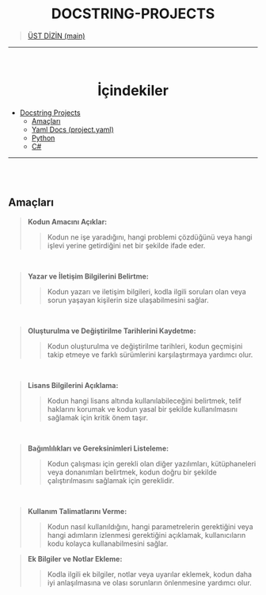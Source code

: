 <h1 align="center" id="docstring-projects"> DOCSTRING-PROJECTS </h1>

> [ÜST DİZİN  (main) ](../README.md)

<hr><br>




<h1 align="center"> İçindekiler</h1>

- [Docstring Projects](#docstring-projects)
  - [Amaçları](#amaçları)
  - [Yaml Docs (project.yaml)](Project.yaml.readme.md)
  - [Python](PYTHON-DOCSTRING.readme.md)
  - [C# ](CS-DOCSTRING.readme.md)

<hr><br/><br/>








## Amaçları
> **Kodun Amacını Açıklar:**
>> Kodun ne işe yaradığını, hangi problemi çözdüğünü veya hangi işlevi yerine getirdiğini net bir şekilde ifade eder.

<br>

> **Yazar ve İletişim Bilgilerini Belirtme:**
>> Kodun yazarı ve iletişim bilgileri, kodla ilgili soruları olan veya sorun yaşayan kişilerin size ulaşabilmesini sağlar.

<br>

> **Oluşturulma ve Değiştirilme Tarihlerini Kaydetme:**
>> Kodun oluşturulma ve değiştirilme tarihleri, kodun geçmişini takip etmeye ve farklı sürümlerini karşılaştırmaya yardımcı olur.

<br>

> **Lisans Bilgilerini Açıklama:**
>> Kodun hangi lisans altında kullanılabileceğini belirtmek, telif haklarını korumak ve kodun yasal bir şekilde kullanılmasını sağlamak için kritik önem taşır.

<br>

> **Bağımlılıkları ve Gereksinimleri Listeleme:**
>> Kodun çalışması için gerekli olan diğer yazılımları, kütüphaneleri veya donanımları belirtmek, kodun doğru bir şekilde çalıştırılmasını sağlamak için gereklidir.

<br>

> **Kullanım Talimatlarını Verme:**
>> Kodun nasıl kullanıldığını, hangi parametrelerin gerektiğini veya hangi adımların izlenmesi gerektiğini açıklamak, kullanıcıların kodu kolayca kullanabilmesini sağlar.

> **Ek Bilgiler ve Notlar Ekleme:**
>> Kodla ilgili ek bilgiler, notlar veya uyarılar eklemek, kodun daha iyi anlaşılmasına ve olası sorunların önlenmesine yardımcı olur.



<br/> 
